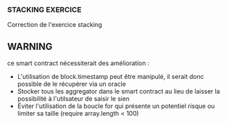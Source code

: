 ### STACKING EXERCICE

Correction de l'exercice stacking

## WARNING

ce smart contract nécessiterait des amélioration :

- L'utilisation de block.timestamp peut être manipulé, il serait donc possible de le récupérer via un oracle
- Stocker tous les aggregator dans le smart contract au lieu de laisser la possibilité à l'utilsateur de saisir le sien
- Éviter l'utilisation de la boucle for qui présente un potentiel risque ou limiter sa taille (require array.length < 100)
